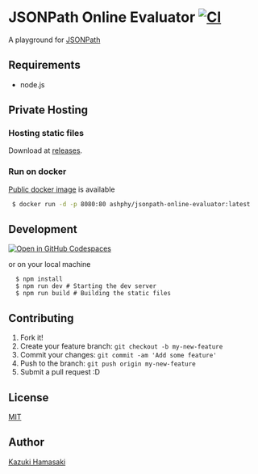 # JSONPath Online Evaluator [![CI](https://github.com/ashphy/jsonpath-online-evaluator/actions/workflows/ci.yml/badge.svg?branch=master)](https://github.com/ashphy/jsonpath-online-evaluator/actions/workflows/ci.yml)
A playground for [JSONPath](http://goessner.net/articles/JsonPath/)

## Requirements
- node.js

## Private Hosting

### Hosting static files

Download at [releases](https://github.com/ashphy/jsonpath-online-evaluator/releases).

### Run on docker

[Public docker image](https://hub.docker.com/r/ashphy/jsonpath-online-evaluator) is available

```bash
 $ docker run -d -p 8080:80 ashphy/jsonpath-online-evaluator:latest
```

## Development
[![Open in GitHub Codespaces](https://github.com/codespaces/badge.svg)](https://codespaces.new/ashphy/jsonpath-online-evaluator)

or on your local machine

```
  $ npm install
  $ npm run dev # Starting the dev server
  $ npm run build # Building the static files
```

## Contributing

1. Fork it!
2. Create your feature branch: `git checkout -b my-new-feature`
3. Commit your changes: `git commit -am 'Add some feature'`
4. Push to the branch: `git push origin my-new-feature`
5. Submit a pull request :D

## License
[MIT](http://opensource.org/licenses/MIT)

## Author
[Kazuki Hamasaki](http://ashphy.com)
